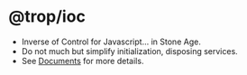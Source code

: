 # @trop/ioc

* Inverse of Control for Javascript... in Stone Age.
* Do not much but simplify initialization, disposing services.
* See [Documents](./doc/readme.md) for more details.
